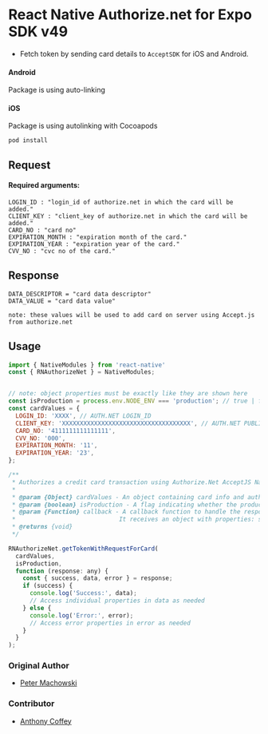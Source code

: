 # React Native Authorize.net for Expo SDK v49

- Fetch token by sending card details to `AcceptSDK` for iOS and Android.

#### Android

Package is using auto-linking

#### iOS

Package is using autolinking with Cocoapods

```
pod install
```

## Request

#### Required arguments:

    LOGIN_ID : "login_id of authorize.net in which the card will be added."
    CLIENT_KEY : "client_key of authorize.net in which the card will be added."
    CARD_NO : "card no"
    EXPIRATION_MONTH : "expiration month of the card."
    EXPIRATION_YEAR : "expiration year of the card."
    CVV_NO : "cvc no of the card."

## Response

    DATA_DESCRIPTOR = "card data descriptor"
    DATA_VALUE = "card data value"

`note: these values will be used to add card on server using Accept.js from authorize.net`

## Usage

```js
import { NativeModules } from 'react-native'
const { RNAuthorizeNet } = NativeModules;
```

```js

// note: object properties must be exactly like they are shown here
const isProduction = process.env.NODE_ENV === 'production'; // true | false
const cardValues = {
  LOGIN_ID: 'XXXX', // AUTH.NET LOGIN_ID
  CLIENT_KEY: 'XXXXXXXXXXXXXXXXXXXXXXXXXXXXXXXXXXXX', // AUTH.NET PUBLIC/CLIENT KEY
  CARD_NO: '4111111111111111',
  CVV_NO: '000',
  EXPIRATION_MONTH: '11',
  EXPIRATION_YEAR: '23',
};

/**
 * Authorizes a credit card transaction using Authorize.Net AcceptJS Native Module
 *
 * @param {Object} cardValues - An object containing card info and auth.net credentials.
 * @param {boolean} isProduction - A flag indicating whether the production environment should be used.
 * @param {Function} callback - A callback function to handle the response.
 *                             It receives an object with properties: success, data, and error.
 * @returns {void}
 */

RNAuthorizeNet.getTokenWithRequestForCard(
  cardValues,
  isProduction,
  function (response: any) {
    const { success, data, error } = response;
    if (success) {
      console.log('Success:', data);
      // Access individual properties in data as needed
    } else {
      console.log('Error:', error);
      // Access error properties in error as needed
    }
  }
);
```

### Original Author

- [Peter Machowski](mailto:peter@reliantid.com)

### Contributor

- [Anthony Coffey](https://linktr.ee/coffeycodes)
